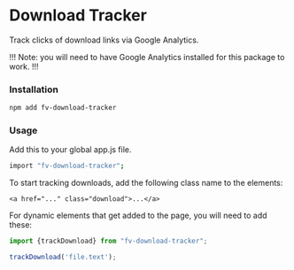 # Download Tracker

Track clicks of download links via Google Analytics.

!!! Note: you will need to have Google Analytics installed for this package to work. !!!

### Installation

```bash
npm add fv-download-tracker
```

### Usage

Add this to your global app.js file.

```bash
import "fv-download-tracker";
```

To start tracking downloads, add the following class name to the elements:

```
<a href="..." class="download">...</a>
```

For dynamic elements that get added to the page, you will need to add these:

```js
import {trackDownload} from "fv-download-tracker";

trackDownload('file.text');
```
